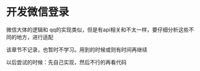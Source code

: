 # 开发微信登录

微信大体的逻辑和 qq的实现类似，但是有api相关和不太一样，要仔细分析这些不同的地方，进行适配

该章节不记录，也暂时不学习。用到的时候或则有时间再继续

以后尝试的时候：先自己实现，然后不行的再看代码
